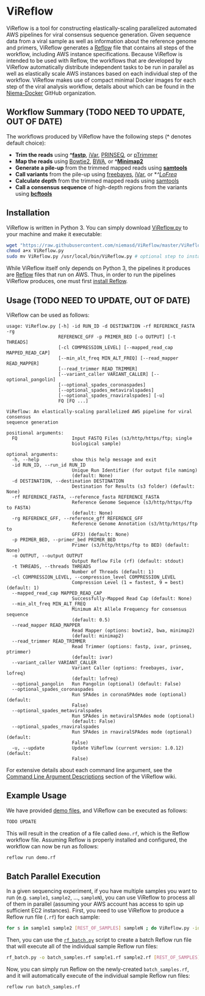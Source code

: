 # ViReflow
ViReflow is a tool for constructing elastically-scaling parallelized automated AWS pipelines for viral consensus sequence generation. Given sequence data from a viral sample as well as information about the reference genome and primers, ViReflow generates a [Reflow](https://github.com/grailbio/reflow) file that contains all steps of the workflow, including AWS instance specifications. Because ViReflow is intended to be used with Reflow, the workflows that are developed by ViReflow automatically distribute independent tasks to be run in parallel as well as elastically scale AWS instances based on each individual step of the workflow. ViReflow makes use of compact minimal Docker images for each step of the viral analysis workflow, details about which can be found in the [Niema-Docker](https://github.com/Niema-Docker) GitHub organization.

## Workflow Summary (TODO NEED TO UPDATE, OUT OF DATE)
The workflows produced by ViReflow have the following steps (**^** denotes default choice):
* **Trim the reads** using **^[fastp](https://github.com/OpenGene/fastp)**, [iVar](https://github.com/andersen-lab/ivar), [PRINSEQ](http://prinseq.sourceforge.net/), or [pTrimmer](https://github.com/DMU-lilab/pTrimmer)
* **Map the reads** using [Bowtie2](http://bowtie-bio.sourceforge.net/bowtie2/index.shtml), [BWA](http://bio-bwa.sourceforge.net/), or **^[Minimap2](https://github.com/lh3/minimap2)**
* **Generate a pile-up** from the trimmed mapped reads using **[samtools](http://www.htslib.org/)**
* **Call variants** from the pile-up using [freebayes](https://github.com/freebayes/freebayes), [iVar](https://github.com/andersen-lab/ivar), or **^[LoFreq](https://csb5.github.io/lofreq/)*
* **Calculate depth** from the trimmed mapped reads using [samtools](http://www.htslib.org/)
* **Call a consensus sequence** of high-depth regions from the variants using **[bcftools](http://samtools.github.io/bcftools/bcftools.html)**

## Installation
ViReflow is written in Python 3. You can simply download [ViReflow.py](ViReflow.py) to your machine and make it executable:

```bash
wget "https://raw.githubusercontent.com/niemasd/ViReflow/master/ViReflow.py"
chmod a+x ViReflow.py
sudo mv ViReflow.py /usr/local/bin/ViReflow.py # optional step to install globally
```

While ViReflow itself only depends on Python 3, the pipelines it produces are [Reflow](https://github.com/grailbio/reflow) files that run on AWS. Thus, in order to run the pipelines ViReflow produces, one must first [install Reflow](../../wiki/Installing-Reflow).

## Usage (TODO NEED TO UPDATE, OUT OF DATE)
ViReflow can be used as follows:

```
usage: ViReflow.py [-h] -id RUN_ID -d DESTINATION -rf REFERENCE_FASTA -rg
                   REFERENCE_GFF -p PRIMER_BED [-o OUTPUT] [-t THREADS]
                   [-cl COMPRESSION_LEVEL] [--mapped_read_cap MAPPED_READ_CAP]
                   [--min_alt_freq MIN_ALT_FREQ] [--read_mapper READ_MAPPER]
                   [--read_trimmer READ_TRIMMER]
                   [--variant_caller VARIANT_CALLER] [--optional_pangolin]
                   [--optional_spades_coronaspades]
                   [--optional_spades_metaviralspades]
                   [--optional_spades_rnaviralspades] [-u]
                   FQ [FQ ...]

ViReflow: An elastically-scaling parallelized AWS pipeline for viral consensus
sequence generation

positional arguments:
  FQ                    Input FASTQ Files (s3/http/https/ftp; single
                        biological sample)

optional arguments:
  -h, --help            show this help message and exit
  -id RUN_ID, --run_id RUN_ID
                        Unique Run Identifier (for output file naming)
                        (default: None)
  -d DESTINATION, --destination DESTINATION
                        Destination for Results (s3 folder) (default: None)
  -rf REFERENCE_FASTA, --reference_fasta REFERENCE_FASTA
                        Reference Genome Sequence (s3/http/https/ftp to FASTA)
                        (default: None)
  -rg REFERENCE_GFF, --reference_gff REFERENCE_GFF
                        Reference Genome Annotation (s3/http/https/ftp to
                        GFF3) (default: None)
  -p PRIMER_BED, --primer_bed PRIMER_BED
                        Primer (s3/http/https/ftp to BED) (default: None)
  -o OUTPUT, --output OUTPUT
                        Output Reflow File (rf) (default: stdout)
  -t THREADS, --threads THREADS
                        Number of Threads (default: 1)
  -cl COMPRESSION_LEVEL, --compression_level COMPRESSION_LEVEL
                        Compression Level (1 = fastest, 9 = best) (default: 1)
  --mapped_read_cap MAPPED_READ_CAP
                        Successfully-Mapped Read Cap (default: None)
  --min_alt_freq MIN_ALT_FREQ
                        Minimum Alt Allele Frequency for consensus sequence
                        (default: 0.5)
  --read_mapper READ_MAPPER
                        Read Mapper (options: bowtie2, bwa, minimap2)
                        (default: minimap2)
  --read_trimmer READ_TRIMMER
                        Read Trimmer (options: fastp, ivar, prinseq, ptrimmer)
                        (default: ivar)
  --variant_caller VARIANT_CALLER
                        Variant Caller (options: freebayes, ivar, lofreq)
                        (default: lofreq)
  --optional_pangolin   Run Pangolin (optional) (default: False)
  --optional_spades_coronaspades
                        Run SPAdes in coronaSPAdes mode (optional) (default:
                        False)
  --optional_spades_metaviralspades
                        Run SPAdes in metaviralSPAdes mode (optional)
                        (default: False)
  --optional_spades_rnaviralspades
                        Run SPAdes in rnaviralSPAdes mode (optional) (default:
                        False)
  -u, --update          Update ViReflow (current version: 1.0.12) (default:
                        False)
```

For extensive details about each command line argument, see the [Command Line Argument Descriptions](../../wiki/Command-Line-Argument-Descriptions) section of the ViReflow wiki.

## Example Usage
We have provided [demo files](demo), and ViReflow can be executed as follows:

```bash
TODO UPDATE
```

This will result in the creation of a file called `demo.rf`, which is the Reflow workflow file. Assuming Reflow is properly installed and configured, the workflow can now be run as follows:

```bash
reflow run demo.rf
```

## Batch Parallel Execution
In a given sequencing experiment, if you have multiple samples you want to run (e.g. `sample1`, `sample2`, ..., `sampleN`), you can use ViReflow to process all of them in parallel (assuming your AWS account has access to spin up sufficient EC2 instances). First, you need to use ViReflow to produce a Reflow run file (`.rf`) for each sample:

```bash
for s in sample1 sample2 [REST_OF_SAMPLES] sampleN ; do ViReflow.py -id $s -o $s.rf [REST_OF_VIREFLOW_ARGS] ; done
```

Then, you can use the [`rf_batch.py`](rf_batch.py) script to create a batch Reflow run file that will execute all of the individual sample Reflow run files:

```bash
rf_batch.py -o batch_samples.rf sample1.rf sample2.rf [REST_OF_SAMPLES].rf sampleN.rf
```

Now, you can simply run Reflow on the newly-created `batch_samples.rf`, and it will automatically execute of the individual sample Reflow run files:

```bash
reflow run batch_samples.rf
```
